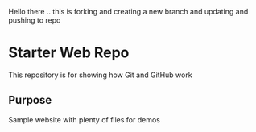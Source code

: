 
Hello there .. this is forking and creating a new branch and updating and pushing to repo 

# Starter Web Repo

This repository is for showing how Git and GitHub work

## Purpose

Sample website with plenty of files for demos